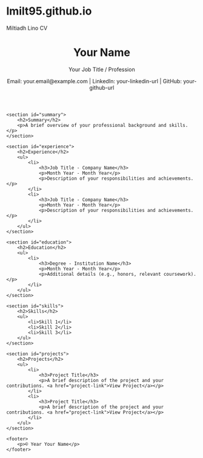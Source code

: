 # lmilt95.github.io
Miltiadh Lino CV
<!DOCTYPE html>
<html lang="en">
<head>
    <meta charset="UTF-8">
    <meta name="viewport" content="width=device-width, initial-scale=1.0">
    <title>Your Name - CV</title>
    <link rel="stylesheet" href="styles.css">
</head>
<body>
    <header>
        <h1>Your Name</h1>
        <p>Your Job Title / Profession</p>
        <p>Email: your.email@example.com | LinkedIn: your-linkedin-url | GitHub: your-github-url</p>
    </header>
    
    <section id="summary">
        <h2>Summary</h2>
        <p>A brief overview of your professional background and skills.</p>
    </section>
    
    <section id="experience">
        <h2>Experience</h2>
        <ul>
            <li>
                <h3>Job Title - Company Name</h3>
                <p>Month Year - Month Year</p>
                <p>Description of your responsibilities and achievements.</p>
            </li>
            <li>
                <h3>Job Title - Company Name</h3>
                <p>Month Year - Month Year</p>
                <p>Description of your responsibilities and achievements.</p>
            </li>
        </ul>
    </section>
    
    <section id="education">
        <h2>Education</h2>
        <ul>
            <li>
                <h3>Degree - Institution Name</h3>
                <p>Month Year - Month Year</p>
                <p>Additional details (e.g., honors, relevant coursework).</p>
            </li>
        </ul>
    </section>
    
    <section id="skills">
        <h2>Skills</h2>
        <ul>
            <li>Skill 1</li>
            <li>Skill 2</li>
            <li>Skill 3</li>
        </ul>
    </section>
    
    <section id="projects">
        <h2>Projects</h2>
        <ul>
            <li>
                <h3>Project Title</h3>
                <p>A brief description of the project and your contributions. <a href="project-link">View Project</a></p>
            </li>
            <li>
                <h3>Project Title</h3>
                <p>A brief description of the project and your contributions. <a href="project-link">View Project</a></p>
            </li>
        </ul>
    </section>

    <footer>
        <p>© Year Your Name</p>
    </footer>
</body>
</html>
